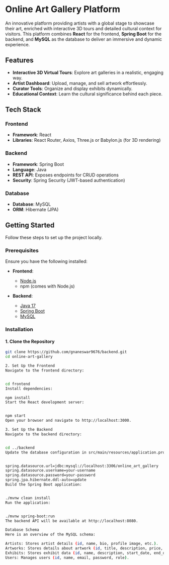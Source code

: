 # Online Art Gallery Platform

An innovative platform providing artists with a global stage to showcase their art, enriched with interactive 3D tours and detailed cultural context for visitors. This platform combines **React** for the frontend, **Spring Boot** for the backend, and **MySQL** as the database to deliver an immersive and dynamic experience.

## Features

- **Interactive 3D Virtual Tours**: Explore art galleries in a realistic, engaging way.
- **Artist Dashboard**: Upload, manage, and sell artwork effortlessly.
- **Curator Tools**: Organize and display exhibits dynamically.
- **Educational Context**: Learn the cultural significance behind each piece.

## Tech Stack

### Frontend
- **Framework**: React
- **Libraries**: React Router, Axios, Three.js or Babylon.js (for 3D rendering)

### Backend
- **Framework**: Spring Boot
- **Language**: Java
- **REST API**: Exposes endpoints for CRUD operations
- **Security**: Spring Security (JWT-based authentication)

### Database
- **Database**: MySQL
- **ORM**: Hibernate (JPA)

## Getting Started

Follow these steps to set up the project locally.

### Prerequisites

Ensure you have the following installed:

- **Frontend**:
  - [Node.js](https://nodejs.org/)
  - npm (comes with Node.js)
  
- **Backend**:
  - [Java 17](https://www.oracle.com/java/technologies/javase-jdk17-downloads.html)
  - [Spring Boot](https://spring.io/projects/spring-boot)
  - [MySQL](https://dev.mysql.com/downloads/)

### Installation

#### 1. Clone the Repository
   ```bash
   git clone https://github.com/gnaneswar9676/backend.git
   cd online-art-gallery

2. Set Up the Frontend
Navigate to the frontend directory:


cd frontend
Install dependencies:

npm install
Start the React development server:


npm start
Open your browser and navigate to http://localhost:3000.

3. Set Up the Backend
Navigate to the backend directory:


cd ../backend
Update the database configuration in src/main/resources/application.properties:


spring.datasource.url=jdbc:mysql://localhost:3306/online_art_gallery
spring.datasource.username=your-username
spring.datasource.password=your-password
spring.jpa.hibernate.ddl-auto=update
Build the Spring Boot application:


./mvnw clean install
Run the application:


./mvnw spring-boot:run
The backend API will be available at http://localhost:8080.

Database Schema
Here is an overview of the MySQL schema:

Artists: Stores artist details (id, name, bio, profile image, etc.).
Artworks: Stores details about artwork (id, title, description, price, artist_id, image_url).
Exhibits: Stores exhibit data (id, name, description, start_date, end_date).
Users: Manages users (id, name, email, password, role).
